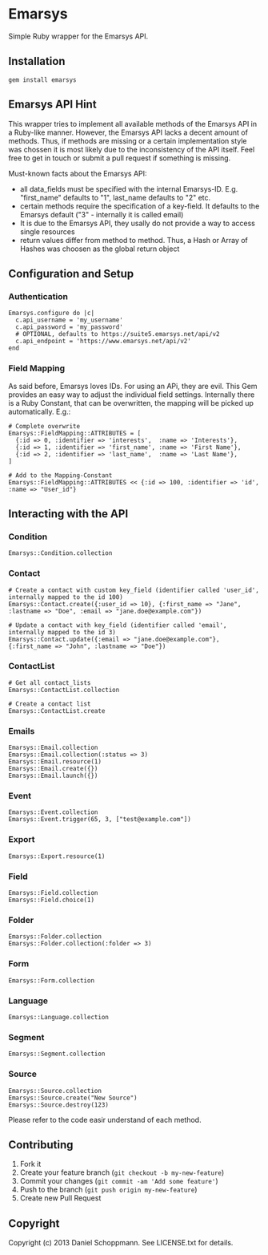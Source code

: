 # Emarsys

Simple Ruby wrapper for the Emarsys API.

## Installation

    gem install emarsys

## Emarsys API Hint

This wrapper tries to implement all available methods of the Emarsys API in a
Ruby-like manner. However, the Emarsys API lacks a decent amount of methods.
Thus, if methods are missing or a certain implementation
style was chossen it is most likely due to the inconsistency of the API itself.
Feel free to get in touch or submit a pull request if something is missing.

Must-known facts about the Emarsys API:

* all data_fields must be specified with the internal Emarsys-ID. E.g. "first_name"
defaults to "1", last_name defaults to "2" etc.
* certain methods require the specification of a key-field. It defaults to the Emarsys default
("3" - internally it is called email)
* It is due to the Emarsys API, they usally do not provide a way to access single resources
* return values differ from method to method. Thus, a Hash or Array of Hashes was choosen
as the global return object

## Configuration and Setup
### Authentication

    Emarsys.configure do |c|
      c.api_username = 'my_username'
      c.api_password = 'my_password'
      # OPTIONAL, defaults to https://suite5.emarsys.net/api/v2
      c.api_endpoint = 'https://www.emarsys.net/api/v2'
    end

### Field Mapping

As said before, Emarsys loves IDs. For using an APi, they are evil. This Gem provides
an easy way to adjust the individual field settings. Internally there is a Ruby Constant,
that can be overwritten, the mapping will be picked up automatically. E.g.:

    # Complete overwrite
    Emarsys::FieldMapping::ATTRIBUTES = [
      {:id => 0, :identifier => 'interests',  :name => 'Interests'},
      {:id => 1, :identifier => 'first_name', :name => 'First Name'},
      {:id => 2, :identifier => 'last_name',  :name => 'Last Name'},
    ]

    # Add to the Mapping-Constant
    Emarsys::FieldMapping::ATTRIBUTES << {:id => 100, :identifier => 'id', :name => "User_id"}


## Interacting with the API
### Condition

    Emarsys::Condition.collection

### Contact

    # Create a contact with custom key_field (identifier called 'user_id', internally mapped to the id 100)
    Emarsys::Contact.create({:user_id => 10}, {:first_name => "Jane", :lastname => "Doe", :email => "jane.doe@example.com"})

    # Update a contact with key_field (identifier called 'email', internally mapped to the id 3)
    Emarsys::Contact.update({:email => "jane.doe@example.com"}, {:first_name => "John", :lastname => "Doe"})

### ContactList

    # Get all contact_lists
    Emarsys::ContactList.collection

    # Create a contact list
    Emarsys::ContactList.create

### Emails

    Emarsys::Email.collection
    Emarsys::Email.collection(:status => 3)
    Emarsys::Email.resource(1)
    Emarsys::Email.create({})
    Emarsys::Email.launch({})

### Event

    Emarsys::Event.collection
    Emarsys::Event.trigger(65, 3, ["test@example.com"])

### Export

    Emarsys::Export.resource(1)

### Field

    Emarsys::Field.collection
    Emarsys::Field.choice(1)

### Folder

    Emarsys::Folder.collection
    Emarsys::Folder.collection(:folder => 3)

### Form

    Emarsys::Form.collection

### Language

    Emarsys::Language.collection

### Segment

    Emarsys::Segment.collection

### Source

    Emarsys::Source.collection
    Emarsys::Source.create("New Source")
    Emarsys::Source.destroy(123)


Please refer to the code easir understand of each method.


## Contributing

1. Fork it
2. Create your feature branch (`git checkout -b my-new-feature`)
3. Commit your changes (`git commit -am 'Add some feature'`)
4. Push to the branch (`git push origin my-new-feature`)
5. Create new Pull Request


## Copyright

Copyright (c) 2013 Daniel Schoppmann. See LICENSE.txt for details.